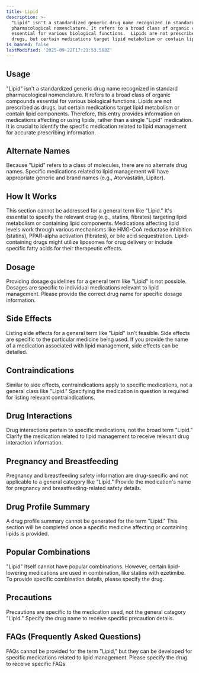 ```yaml
---
title: Lipid
description: >-
  "Lipid" isn't a standardized generic drug name recognized in standard
  pharmacological nomenclature. It refers to a broad class of organic compounds
  essential for various biological functions.  Lipids are not prescribed as
  drugs, but certain medications target lipid metabolism or contain lipid com...
is_banned: false
lastModified: '2025-09-22T17:21:53.508Z'
---
```

## **Usage**

"Lipid" isn't a standardized generic drug name recognized in standard pharmacological nomenclature. It refers to a broad class of organic compounds essential for various biological functions.  Lipids are not prescribed as drugs, but certain medications target lipid metabolism or contain lipid components.  Therefore, this entry provides information on medications affecting or using lipids, rather than a single "Lipid" medication.  It is crucial to identify the specific medication related to lipid management for accurate prescribing information.


## **Alternate Names**

Because "Lipid" refers to a class of molecules, there are no alternate drug names.  Specific medications related to lipid management will have appropriate generic and brand names (e.g., Atorvastatin, Lipitor).


## **How It Works**

This section cannot be addressed for a general term like "Lipid." It's essential to specify the relevant drug (e.g., statins, fibrates) targeting lipid metabolism or containing lipid components.  Medications affecting lipid levels work through various mechanisms like HMG-CoA reductase inhibition (statins), PPAR-alpha activation (fibrates), or bile acid sequestration. Lipid-containing drugs might utilize liposomes for drug delivery or include specific fatty acids for their therapeutic effects.


## **Dosage**

Providing dosage guidelines for a general term like "Lipid" is not possible. Dosages are specific to individual medications relevant to lipid management. Please provide the correct drug name for specific dosage information.


## **Side Effects**

Listing side effects for a general term like "Lipid" isn't feasible. Side effects are specific to the particular medicine being used. If you provide the name of a medication associated with lipid management, side effects can be detailed.


## **Contraindications**

Similar to side effects, contraindications apply to specific medications, not a general class like "Lipid."  Specifying the medication in question is required for listing relevant contraindications.


## **Drug Interactions**

Drug interactions pertain to specific medications, not the broad term "Lipid." Clarify the medication related to lipid management to receive relevant drug interaction information.


## **Pregnancy and Breastfeeding**

Pregnancy and breastfeeding safety information are drug-specific and not applicable to a general category like "Lipid." Provide the medication's name for pregnancy and breastfeeding-related safety details.


## **Drug Profile Summary**

A drug profile summary cannot be generated for the term "Lipid." This section will be completed once a specific medicine affecting or containing lipids is provided.


## **Popular Combinations**

"Lipid" itself cannot have popular combinations. However, certain lipid-lowering medications are used in combination, like statins with ezetimibe.  To provide specific combination details, please specify the drug.


## **Precautions**

Precautions are specific to the medication used, not the general category "Lipid." Specify the drug name to receive specific precaution details.


## **FAQs (Frequently Asked Questions)**

FAQs cannot be provided for the term "Lipid," but they can be developed for specific medications related to lipid management. Please specify the drug to receive specific FAQs.

